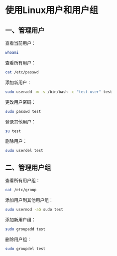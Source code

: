 # 使用Linux用户和用户组

## 一、管理用户

查看当前用户：

```bash
whoami
```

查看所有用户：

```bash
cat /etc/passwd
```

添加新用户：

```bash
sudo useradd -m -s /bin/bash -c "test-user" test
```

更改用户密码：

```bash
sudo passwd test
```

登录其他用户：

```bash
su test
```

删除用户：

```bash
sudo userdel test
```

## 二、管理用户组

查看所有用户组：

```bash
cat /etc/group
```

添加用户到其他用户组：

```bash
sudo usermod -aG sudo test
```

添加新用户组：

```bash
sudo groupadd test
```

删除用户组：

```bash
sudo groupdel test
```
